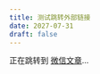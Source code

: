 ```yaml
---
title: 测试跳转外部链接
date: 2027-07-31
draft: false
---
```


<script>
  window.location.href = "https://mp.weixin.qq.com/s/nyJvbjrLImIudzj0Z84NaQ";
</script>

<p>正在跳转到 <a href="https://mp.weixin.qq.com/s/nyJvbjrLImIudzj0Z84NaQ">微信文章</a>...</p>

